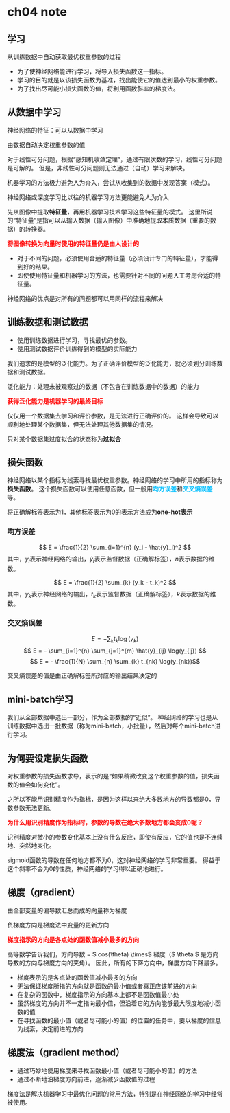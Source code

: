 # ch04 note

## 学习
从训练数据中自动获取最优权重参数的过程

- 为了使神经网络能进行学习，将导入损失函数这一指标。
- 学习的目的就是以该损失函数为基准，找出能使它的值达到最小的权重参数。
- 为了找出尽可能小损失函数的值，将利用函数斜率的梯度法。

## 从数据中学习
神经网络的特征：可以从数据中学习

由数据自动决定权重参数的值

对于线性可分问题，根据“感知机收敛定理”，通过有限次数的学习，线性可分问题是可解的。
但是，非线性可分问题则无法通过（自动）学习来解决。

机器学习的方法极力避免人为介入，尝试从收集到的数据中发现答案（模式）。

神经网络或深度学习比以往的机器学习方法更能避免人为介入

先从图像中提取**特征量**，再用机器学习技术学习这些特征量的模式。
这里所说的“特征量”是指可以从输入数据（输入图像）中准确地提取本质数据（重要的数据）的转换器。

<p style="color: red; font-weight: bold;">将图像转换为向量时使用的特征量仍是由人设计的</p>

- 对于不同的问题，必须使用合适的特征量（必须设计专门的特征量），才能得到好的结果。
- 即使使用特征量和机器学习的方法，也需要针对不同的问题人工考虑合适的特征量。

神经网络的优点是对所有的问题都可以用同样的流程来解决

## 训练数据和测试数据
- 使用训练数据进行学习，寻找最优的参数。
- 使用测试数据评价训练得到的模型的实际能力

我们追求的是模型的泛化能力。为了正确评价模型的泛化能力，就必须划分训练数据和测试数据。

泛化能力：处理未被观察过的数据（不包含在训练数据中的数据）的能力

<p style="color: red; font-weight: bold;">获得泛化能力是机器学习的最终目标</p>

仅仅用一个数据集去学习和评价参数，是无法进行正确评价的。
这样会导致可以顺利地处理某个数据集，但无法处理其他数据集的情况。

只对某个数据集过度拟合的状态称为**过拟合**

## 损失函数
神经网络以某个指标为线索寻找最优权重参数。神经网络的学习中所用的指标称为**损失函数**。
这个损失函数可以使用任意函数，但一般用<span style="color: deepskyblue; font-weight: bold;">均方误差</span>和<span style="color: deepskyblue; font-weight: bold;">交叉熵误差</span>等。

将正确解标签表示为1，其他标签表示为0的表示方法成为**one-hot表示**

### 均方误差
$$ E = \frac{1}{2} \sum_{i=1}^{n} (y_i - \hat{y}_i)^2 $$
其中，$y_i$表示神经网络的输出，$\hat{y}_i$表示监督数据（正确解标签），$n$表示数据的维数。

$$ E = \frac{1}{2} \sum_{k} (y_k - t_k)^2 $$
其中，$y_k$表示神经网络的输出，$t_k$表示监督数据（正确解标签），$k$表示数据的维数。

### 交叉熵误差
$$ E = - \sum_{k} t_k \log(y_k) $$
$$ E = - \sum_{i=1}^{n} \sum_{j=1}^{m} \hat{y}_{ij} \log(y_{ij}) $$
$$ E = - \frac{1}{N} \sum_{n} \sum_{k} t_{nk} \log(y_{nk})$$

交叉熵误差的值是由正确解标签所对应的输出结果决定的

## mini-batch学习
我们从全部数据中选出一部分，作为全部数据的“近似”。
神经网络的学习也是从训练数据中选出一批数据（称为mini-batch，小批量），然后对每个mini-batch进行学习。

## 为何要设定损失函数

对权重参数的损失函数求导，表示的是“如果稍微改变这个权重参数的值，损失函数的值会如何变化”。

之所以不能用识别精度作为指标，是因为这样以来绝大多数地方的导数都是0，导数参数无法更新。

<p style="color: red; font-weight: bold;">为什么用识别精度作为指标时，参数的导数在绝大多数地方都会变成0呢？</p>

识别精度对微小的参数变化基本上没有什么反应，即使有反应，它的值也是不连续地、突然地变化。

sigmoid函数的导数在任何地方都不为0，这对神经网络的学习非常重要。
得益于这个斜率不会为0的性质，神经网络的学习得以正确地进行。

## 梯度（gradient）
由全部变量的偏导数汇总而成的向量称为梯度

负梯度方向是梯度法中变量的更新方向

<p style="color: red; font-weight: bold;">梯度指示的方向是各点处的函数值减小最多的方向</p>

高等数学告诉我们，方向导数 = $ cos(\theta) \times$ 梯度（$ \theta $ 是方向导数的方向与梯度方向的夹角）。
因此，所有的下降方向中，梯度方向下降最多。 

- 梯度表示的是各点处的函数值减小最多的方向
- 无法保证梯度所指的方向就是函数的最小值或者真正应该前进的方向
- 在复杂的函数中，梯度指示的方向基本上都不是函数值最小处
- 虽然梯度的方向并不一定指向最小值，但沿着它的方向能够最大限度地减小函数的值
- 在寻找函数的最小值（或者尽可能小的值）的位置的任务中，要以梯度的信息为线索，决定前进的方向

## 梯度法（gradient method）
- 通过巧妙地使用梯度来寻找函数最小值（或者尽可能小的值）的方法
- 通过不断地沿梯度方向前进，逐渐减少函数值的过程

梯度法是解决机器学习中最优化问题的常用方法，特别是在神经网络的学习中经常被使用。

 